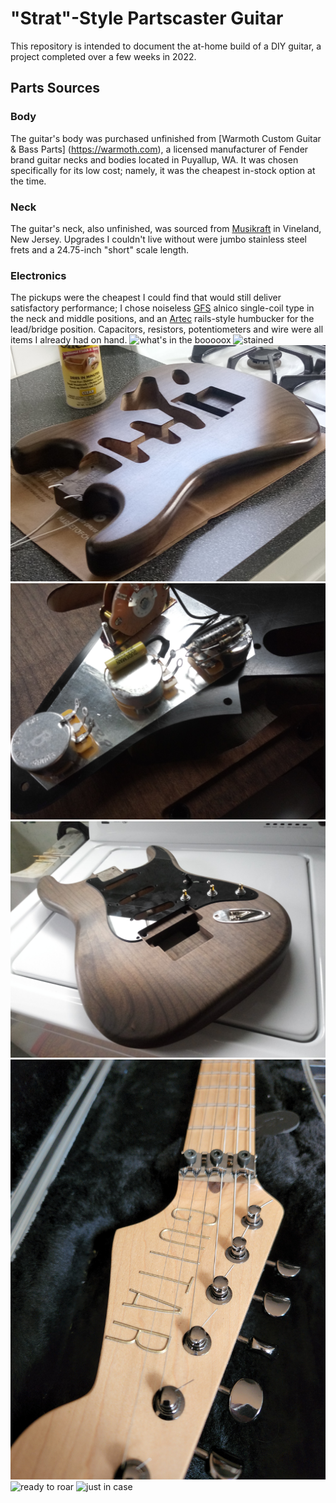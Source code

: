 # "Strat"-Style Partscaster Guitar
This repository is intended to document the at-home build of a DIY guitar, a project completed over a few weeks in 2022.

## Parts Sources
### Body
The guitar's body was purchased unfinished from [Warmoth Custom Guitar & Bass Parts] (https://warmoth.com), a licensed manufacturer of Fender brand guitar necks and bodies located in Puyallup, WA. It was chosen specifically for its low cost; namely, it was the cheapest in-stock option at the time.
### Neck
The guitar's neck, also unfinished, was sourced from [Musikraft](https://musikraft.com) in Vineland, New Jersey. Upgrades I couldn't live without were jumbo stainless steel frets and a 24.75-inch "short" scale length.
### Electronics
The pickups were the cheapest I could find that would still deliver satisfactory performance; I chose noiseless [GFS](https://www.guitarfetish.com) alnico single-coil type in the neck and middle positions, and an [Artec](http://artecsound.com) rails-style humbucker for the lead/bridge position. Capacitors, resistors, potentiometers and wire were all items I already had on hand.
![what's in the booooox](images/1.jpg?raw=true)
![stained](images/2.jpg?raw=true)
![post-schellac](images/3.jpg?raw=true)
![wiring](images/4.jpg?raw=true)
![pickguard mockup](images/5.jpg?raw=true)
![on brand](images/6.jpg?raw=true)
![ready to roar](images/7.jpg?raw=true)
![just in case](images/8.jpg?raw=true)
